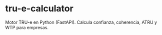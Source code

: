 # tru-e-calculator
Motor TRU-e en Python (FastAPI). Calcula confianza, coherencia, ATRU y WTP para empresas.
